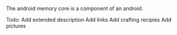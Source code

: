 The android memory core is a component of an android.

Todo: 
Add extended description
Add links
Add crafting recipies
Add pictures
